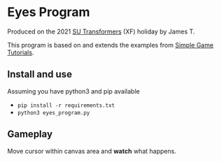 # Eyes Program
Produced on the 2021 [SU Transformers](https://transformers.org.uk/) (XF) holiday by James T.

This program is based on and extends the examples from [Simple Game Tutorials](https://simplegametutorials.github.io/).

## Install and use

Assuming you have python3 and pip available

* `pip install -r requirements.txt`
* `python3 eyes_program.py`

## Gameplay

Move cursor within canvas area and **watch** what happens.

